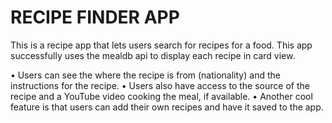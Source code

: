 # <b>RECIPE FINDER APP</b>

This is a recipe app that lets users search for recipes for a food. This app successfully uses the mealdb api to display each recipe in card view. 

  •	Users can see the where the recipe is from (nationality) and the instructions for the recipe. 
  •	Users also have access to the source of the recipe and a YouTube video cooking the meal, if available.
  •	Another cool feature is that users can add their own recipes and have it saved to the app.

